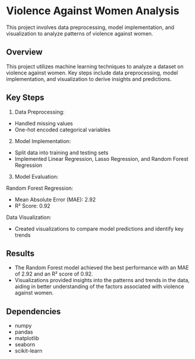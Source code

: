 
# Violence Against Women Analysis

This project involves data preprocessing, model implementation, and visualization to analyze patterns of violence against women.


## Overview

This project utilizes machine learning techniques to analyze a dataset on violence against women. Key steps include data preprocessing, model implementation, and visualization to derive insights and predictions.
## Key Steps

1. Data Preprocessing:

* Handled missing values
* One-hot encoded categorical variables

2. Model Implementation:

* Split data into training and testing sets
* Implemented Linear Regression, Lasso Regression, and Random Forest Regression

3. Model Evaluation:

Random Forest Regression:

* Mean Absolute Error (MAE): 2.92
* R² Score: 0.92

Data Visualization:

* Created visualizations to compare model predictions and identify key trends
## Results

* The Random Forest model achieved the best performance with an MAE of 2.92 and an R² score of 0.92.
* Visualizations provided insights into the patterns and trends in the data, aiding in better understanding of the factors associated with violence against women.
## Dependencies

* numpy
* pandas
* matplotlib
* seaborn
* scikit-learn